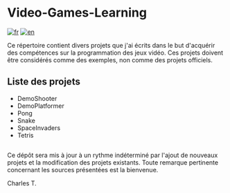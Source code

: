 # Video-Games-Learning


[![fr](https://img.shields.io/badge/lang-fr-blue.svg)](https://github.com/chalodss/Learning-Programming/blob/main/Video-Games-Learning/README.md)
[![en](https://img.shields.io/badge/lang-en-green.svg)](https://github.com/chalodss/Learning-Programming/blob/main/Video-Games-Learning/README.en.md)

Ce répertoire contient divers projets que j'ai écrits dans le but d'acquérir des compétences sur la programmation des jeux vidéo. Ces projets doivent être considérés comme des exemples, non comme des projets officiels.


## Liste des projets

- DemoShooter
- DemoPlatformer
- Pong
- Snake
- SpaceInvaders
- Tetris

##

Ce dépôt sera mis à jour à un rythme indéterminé par l'ajout de nouveaux projets et la modification des projets existants. Toute remarque pertinente concernant les sources présentées est la bienvenue.

Charles T.
